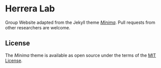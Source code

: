 # Herrera Lab

Group Website adapted from the Jekyll theme [*Minima*](https://jekyll.github.io/minima/). Pull requests from other researchers are welcome.

## License

The *Minima* theme is available as open source under the terms of the [MIT License](http://opensource.org/licenses/MIT).
